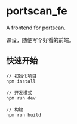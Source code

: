 # portscan_fe

A frontend for portscan.

课设，随便写个好看的前端。

## 快速开始

```
// 初始化项目
npm install

// 开发模式
npm run dev

// 构建
npm run build
